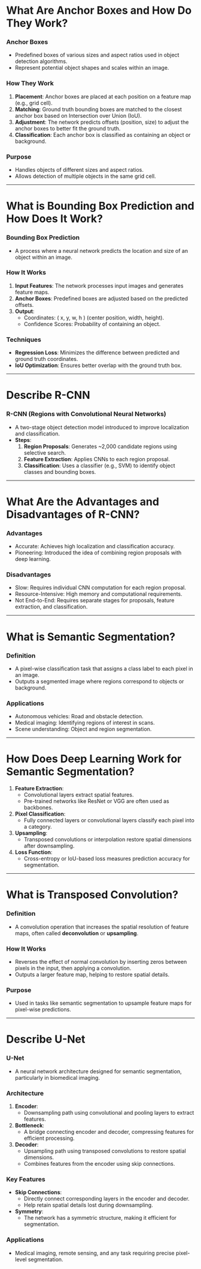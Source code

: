 # What Are Anchor Boxes and How Do They Work?

### Anchor Boxes
- Predefined boxes of various sizes and aspect ratios used in object detection algorithms.
- Represent potential object shapes and scales within an image.

### How They Work
1. **Placement**: Anchor boxes are placed at each position on a feature map (e.g., grid cell).
2. **Matching**: Ground truth bounding boxes are matched to the closest anchor box based on Intersection over Union (IoU).
3. **Adjustment**: The network predicts offsets (position, size) to adjust the anchor boxes to better fit the ground truth.
4. **Classification**: Each anchor box is classified as containing an object or background.

### Purpose
- Handles objects of different sizes and aspect ratios.
- Allows detection of multiple objects in the same grid cell.

---

# What is Bounding Box Prediction and How Does It Work?

### Bounding Box Prediction
- A process where a neural network predicts the location and size of an object within an image.

### How It Works
1. **Input Features**: The network processes input images and generates feature maps.
2. **Anchor Boxes**: Predefined boxes are adjusted based on the predicted offsets.
3. **Output**:
   - Coordinates: \( x, y, w, h \) (center position, width, height).
   - Confidence Scores: Probability of containing an object.

### Techniques
- **Regression Loss**: Minimizes the difference between predicted and ground truth coordinates.
- **IoU Optimization**: Ensures better overlap with the ground truth box.

---

# Describe R-CNN

### R-CNN (Regions with Convolutional Neural Networks)
- A two-stage object detection model introduced to improve localization and classification.
- **Steps**:
  1. **Region Proposals**: Generates ~2,000 candidate regions using selective search.
  2. **Feature Extraction**: Applies CNNs to each region proposal.
  3. **Classification**: Uses a classifier (e.g., SVM) to identify object classes and bounding boxes.

---

# What Are the Advantages and Disadvantages of R-CNN?

### Advantages
- Accurate: Achieves high localization and classification accuracy.
- Pioneering: Introduced the idea of combining region proposals with deep learning.

### Disadvantages
- Slow: Requires individual CNN computation for each region proposal.
- Resource-Intensive: High memory and computational requirements.
- Not End-to-End: Requires separate stages for proposals, feature extraction, and classification.

---

# What is Semantic Segmentation?

### Definition
- A pixel-wise classification task that assigns a class label to each pixel in an image.
- Outputs a segmented image where regions correspond to objects or background.

### Applications
- Autonomous vehicles: Road and obstacle detection.
- Medical imaging: Identifying regions of interest in scans.
- Scene understanding: Object and region segmentation.

---

# How Does Deep Learning Work for Semantic Segmentation?

1. **Feature Extraction**:
   - Convolutional layers extract spatial features.
   - Pre-trained networks like ResNet or VGG are often used as backbones.
2. **Pixel Classification**:
   - Fully connected layers or convolutional layers classify each pixel into a category.
3. **Upsampling**:
   - Transposed convolutions or interpolation restore spatial dimensions after downsampling.
4. **Loss Function**:
   - Cross-entropy or IoU-based loss measures prediction accuracy for segmentation.

---

# What is Transposed Convolution?

### Definition
- A convolution operation that increases the spatial resolution of feature maps, often called **deconvolution** or **upsampling**.

### How It Works
- Reverses the effect of normal convolution by inserting zeros between pixels in the input, then applying a convolution.
- Outputs a larger feature map, helping to restore spatial details.

### Purpose
- Used in tasks like semantic segmentation to upsample feature maps for pixel-wise predictions.

---

# Describe U-Net

### U-Net
- A neural network architecture designed for semantic segmentation, particularly in biomedical imaging.

### Architecture
1. **Encoder**:
   - Downsampling path using convolutional and pooling layers to extract features.
2. **Bottleneck**:
   - A bridge connecting encoder and decoder, compressing features for efficient processing.
3. **Decoder**:
   - Upsampling path using transposed convolutions to restore spatial dimensions.
   - Combines features from the encoder using skip connections.

### Key Features
- **Skip Connections**:
  - Directly connect corresponding layers in the encoder and decoder.
  - Help retain spatial details lost during downsampling.
- **Symmetry**:
  - The network has a symmetric structure, making it efficient for segmentation.

### Applications
- Medical imaging, remote sensing, and any task requiring precise pixel-level segmentation.